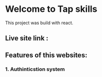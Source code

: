 # Welcome to Tap skills

This project was build with react.

## Live site link : 

## Features of this websites:
### 1. Authinticstion system




